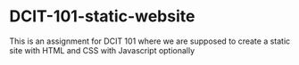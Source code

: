 # DCIT-101-static-website

This is an assignment for DCIT 101 where we are supposed to create a static site with HTML and CSS with Javascript optionally
